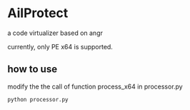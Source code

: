 # AilProtect
a code virtualizer based on angr

currently, only PE x64 is supported.

## how to use
modify the the call of function process_x64 in processor.py
```
python processor.py
```
